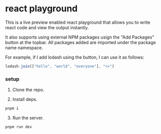 # react playground

This is a live preview enabled react playground that allows you to write react code and view the output instantly. 

It also supports using external NPM packages usign the "Add Packages" button at the topbar. All packages added are imported under the package name namespace.

For example, if I add lodash using the button, I can use it as follows:

```js
lodash.join(["hello", "world", "everyone"], "<>")
```

### setup

1. Clone the repo.

2. Install deps.

```sh
pnpm i
```

3. Run the server.

```sh
pnpm run dev
```